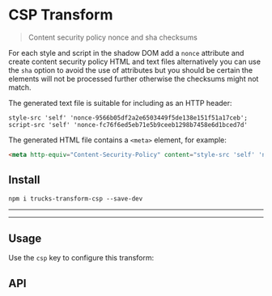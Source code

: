 # CSP Transform

> Content security policy nonce and sha checksums

For each style and script in the shadow DOM add a `nonce` attribute and create content security policy HTML and text files alternatively you can use the `sha` option to avoid the use of attributes but you should be certain the elements will not be processed further otherwise the checksums might not match.

The generated text file is suitable for including as an HTTP header:

```
style-src 'self' 'nonce-9566b05df2a2e6503449f5de138e151f51a17ceb'; script-src 'self' 'nonce-fc76f6ed5eb71e5b9ceeb1298b7458e6d1bced7d'
```

The generated HTML file contains a `<meta>` element, for example:

```html
<meta http-equiv="Content-Security-Policy" content="style-src 'self' 'nonce-9566b05df2a2e6503449f5de138e151f51a17ceb'; script-src 'self' 'nonce-fc76f6ed5eb71e5b9ceeb1298b7458e6d1bced7d'">
```

## Install

```
npm i trucks-transform-csp --save-dev
```

***
<!-- @toc -->
***

## Usage

Use the `csp` key to configure this transform:

<? @source {javascript=s/(\.\.\/)+lib\/index/trucks-compiler/gm} usage.js ?>

## API

<? @exec mkapi src/index.js --level=3 ?>

<? @include ../../../documents/license.md ?>
<? @include ../../../documents/links.md ?>
